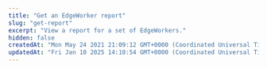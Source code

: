 ```yaml
---
title: "Get an EdgeWorker report"
slug: "get-report"
excerpt: "View a report for a set of EdgeWorkers."
hidden: false
createdAt: "Mon May 24 2021 21:09:12 GMT+0000 (Coordinated Universal Time)"
updatedAt: "Fri Jan 10 2025 14:10:54 GMT+0000 (Coordinated Universal Time)"
---
```

